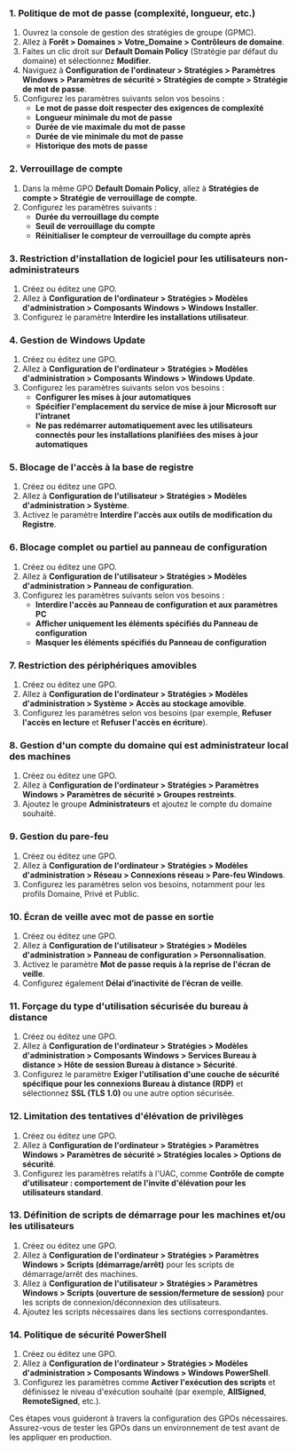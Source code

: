 ### 1. Politique de mot de passe (complexité, longueur, etc.)

1. Ouvrez la console de gestion des stratégies de groupe (GPMC).
2. Allez à **Forêt > Domaines > Votre_Domaine > Contrôleurs de domaine**.
3. Faites un clic droit sur **Default Domain Policy** (Stratégie par défaut du domaine) et sélectionnez **Modifier**.
4. Naviguez à **Configuration de l'ordinateur > Stratégies > Paramètres Windows > Paramètres de sécurité > Stratégies de compte > Stratégie de mot de passe**.
5. Configurez les paramètres suivants selon vos besoins :
   - **Le mot de passe doit respecter des exigences de complexité**
   - **Longueur minimale du mot de passe**
   - **Durée de vie maximale du mot de passe**
   - **Durée de vie minimale du mot de passe**
   - **Historique des mots de passe**

### 2. Verrouillage de compte

1. Dans la même GPO **Default Domain Policy**, allez à **Stratégies de compte > Stratégie de verrouillage de compte**.
2. Configurez les paramètres suivants :
   - **Durée du verrouillage du compte**
   - **Seuil de verrouillage du compte**
   - **Réinitialiser le compteur de verrouillage du compte après**

### 3. Restriction d'installation de logiciel pour les utilisateurs non-administrateurs

1. Créez ou éditez une GPO.
2. Allez à **Configuration de l'ordinateur > Stratégies > Modèles d'administration > Composants Windows > Windows Installer**.
3. Configurez le paramètre **Interdire les installations utilisateur**.

### 4. Gestion de Windows Update

1. Créez ou éditez une GPO.
2. Allez à **Configuration de l'ordinateur > Stratégies > Modèles d'administration > Composants Windows > Windows Update**.
3. Configurez les paramètres suivants selon vos besoins :
   - **Configurer les mises à jour automatiques**
   - **Spécifier l'emplacement du service de mise à jour Microsoft sur l'intranet**
   - **Ne pas redémarrer automatiquement avec les utilisateurs connectés pour les installations planifiées des mises à jour automatiques**

### 5. Blocage de l'accès à la base de registre

1. Créez ou éditez une GPO.
2. Allez à **Configuration de l'utilisateur > Stratégies > Modèles d'administration > Système**.
3. Activez le paramètre **Interdire l'accès aux outils de modification du Registre**.

### 6. Blocage complet ou partiel au panneau de configuration

1. Créez ou éditez une GPO.
2. Allez à **Configuration de l'utilisateur > Stratégies > Modèles d'administration > Panneau de configuration**.
3. Configurez les paramètres suivants selon vos besoins :
   - **Interdire l'accès au Panneau de configuration et aux paramètres PC**
   - **Afficher uniquement les éléments spécifiés du Panneau de configuration**
   - **Masquer les éléments spécifiés du Panneau de configuration**

### 7. Restriction des périphériques amovibles

1. Créez ou éditez une GPO.
2. Allez à **Configuration de l'ordinateur > Stratégies > Modèles d'administration > Système > Accès au stockage amovible**.
3. Configurez les paramètres selon vos besoins (par exemple, **Refuser l'accès en lecture** et **Refuser l'accès en écriture**).

### 8. Gestion d'un compte du domaine qui est administrateur local des machines

1. Créez ou éditez une GPO.
2. Allez à **Configuration de l'ordinateur > Stratégies > Paramètres Windows > Paramètres de sécurité > Groupes restreints**.
3. Ajoutez le groupe **Administrateurs** et ajoutez le compte du domaine souhaité.

### 9. Gestion du pare-feu

1. Créez ou éditez une GPO.
2. Allez à **Configuration de l'ordinateur > Stratégies > Modèles d'administration > Réseau > Connexions réseau > Pare-feu Windows**.
3. Configurez les paramètres selon vos besoins, notamment pour les profils Domaine, Privé et Public.

### 10. Écran de veille avec mot de passe en sortie

1. Créez ou éditez une GPO.
2. Allez à **Configuration de l'utilisateur > Stratégies > Modèles d'administration > Panneau de configuration > Personnalisation**.
3. Activez le paramètre **Mot de passe requis à la reprise de l'écran de veille**.
4. Configurez également **Délai d’inactivité de l’écran de veille**.

### 11. Forçage du type d'utilisation sécurisée du bureau à distance

1. Créez ou éditez une GPO.
2. Allez à **Configuration de l'ordinateur > Stratégies > Modèles d'administration > Composants Windows > Services Bureau à distance > Hôte de session Bureau à distance > Sécurité**.
3. Configurez le paramètre **Exiger l'utilisation d'une couche de sécurité spécifique pour les connexions Bureau à distance (RDP)** et sélectionnez **SSL (TLS 1.0)** ou une autre option sécurisée.

### 12. Limitation des tentatives d'élévation de privilèges

1. Créez ou éditez une GPO.
2. Allez à **Configuration de l'ordinateur > Stratégies > Paramètres Windows > Paramètres de sécurité > Stratégies locales > Options de sécurité**.
3. Configurez les paramètres relatifs à l'UAC, comme **Contrôle de compte d'utilisateur : comportement de l'invite d'élévation pour les utilisateurs standard**.

### 13. Définition de scripts de démarrage pour les machines et/ou les utilisateurs

1. Créez ou éditez une GPO.
2. Allez à **Configuration de l'ordinateur > Stratégies > Paramètres Windows > Scripts (démarrage/arrêt)** pour les scripts de démarrage/arrêt des machines.
3. Allez à **Configuration de l'utilisateur > Stratégies > Paramètres Windows > Scripts (ouverture de session/fermeture de session)** pour les scripts de connexion/déconnexion des utilisateurs.
4. Ajoutez les scripts nécessaires dans les sections correspondantes.

### 14. Politique de sécurité PowerShell

1. Créez ou éditez une GPO.
2. Allez à **Configuration de l'ordinateur > Stratégies > Modèles d'administration > Composants Windows > Windows PowerShell**.
3. Configurez les paramètres comme **Activer l'exécution des scripts** et définissez le niveau d'exécution souhaité (par exemple, **AllSigned**, **RemoteSigned**, etc.).

Ces étapes vous guideront à travers la configuration des GPOs nécessaires. Assurez-vous de tester les GPOs dans un environnement de test avant de les appliquer en production.
